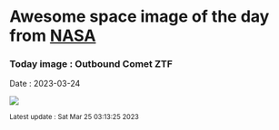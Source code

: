 
# Awesome space image of the day from [NASA](https://api.nasa.gov/)

### Today image : Outbound Comet ZTF
Date : 2023-03-24

![](https://apod.nasa.gov/apod/image/2303/C2022E3_230321_1024.jpg)

<small>Latest update : Sat Mar 25 03:13:25 2023</small>
        